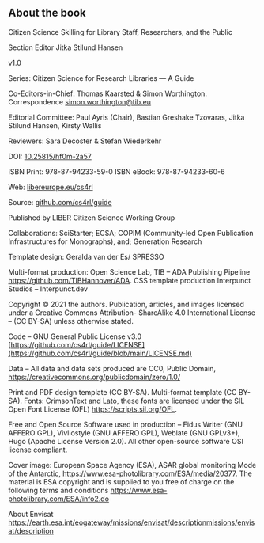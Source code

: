 ## About the book

Citizen Science Skilling for Library Staff, Researchers, and the Public

Section Editor Jitka Stilund Hansen

v1.0

Series: Citizen Science for Research Libraries — A Guide

Co-Editors-in-Chief: Thomas Kaarsted & Simon Worthington. Correspondence
<simon.worthington@tib.eu>

Editorial Committee: Paul Ayris (Chair), Bastian Greshake Tzovaras, Jitka
Stilund Hansen, Kirsty Wallis

Reviewers: Sara Decoster & Stefan Wiederkehr

DOI: [10.25815/hf0m-2a57](https://doi.org/10.25815/hf0m-2a57)

ISBN Print: 978-87-94233-59-0 ISBN eBook: 978-87-94233-60-6

Web:
[libereurope.eu/cs4rl](https://libereurope.eu/working-group/liber-citizen-science-working-group/citizen-science-guide/)

Source: [github.com/cs4rl/guide](https://github.com/cs4rl/guide)

Published by LIBER Citizen Science Working Group

Collaborations: SciStarter; ECSA; COPIM (Community-led Open Publication
Infrastructures for Monographs), and; Generation Research

Template design: Geralda van der Es/ SPRESSO

Multi-format production: Open Science Lab, TIB – ADA Publishing Pipeline
<https://github.com/TIBHannover/ADA>. CSS template production Interpunct Studios
– Interpunct.dev

Copyright © 2021 the authors. Publication, articles, and images licensed under a
Creative Commons Attribution- ShareAlike 4.0 International License – (CC BY-SA)
unless otherwise stated.

Code – GNU General Public License v3.0
[https://github.com/cs4rl/guide/LICENSE](https://github.com/cs4rl/guide/blob/main/LICENSE.md)

Data – All data and data sets produced are CC0, Public Domain,
<https://creativecommons.org/publicdomain/zero/1.0/>

Print and PDF design template (CC BY-SA). Multi-format template (CC BY-SA).
Fonts: CrimsonText and Lato, these fonts are licensed under the SIL Open Font
License (OFL) <https://scripts.sil.org/OFL>.

Free and Open Source Software used in production – Fidus Writer (GNU AFFERO
GPL), Vivliostyle (GNU AFFERO GPL), Weblate (GNU GPLv3+), Hugo (Apache License
Version 2.0). All other open-source software OSI license compliant.

Cover image: European Space Agency (ESA), ASAR global monitoring Mode of the
Antarctic, <https://www.esa-photolibrary.com/ESA/media/20377>. The material is
ESA copyright and is supplied to you free of charge on the following terms and
conditions <https://www.esa-photolibrary.com/ESA/info2.do>

About Envisat
<https://earth.esa.int/eogateway/missions/envisat/descriptionmissions/envisat/description>
